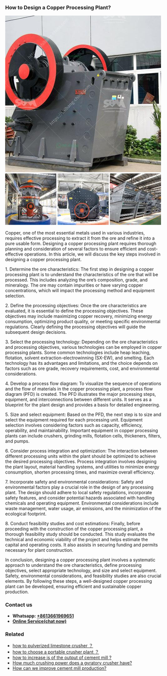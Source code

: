 <h3>How to Design a Copper Processing Plant?</h3><img src='1701745040.jpg' alt=''><p>Copper, one of the most essential metals used in various industries, requires effective processing to extract it from the ore and refine it into a pure usable form. Designing a copper processing plant requires thorough planning and consideration of several factors to ensure efficient and cost-effective operations. In this article, we will discuss the key steps involved in designing a copper processing plant.</p><p>1. Determine the ore characteristics: The first step in designing a copper processing plant is to understand the characteristics of the ore that will be processed. This includes analyzing the ore’s composition, grade, and mineralogy. The ore may contain impurities or have varying copper concentrations, which will impact the processing method and equipment selection.</p><p>2. Define the processing objectives: Once the ore characteristics are evaluated, it is essential to define the processing objectives. These objectives may include maximizing copper recovery, minimizing energy consumption, optimizing product quality, or meeting specific environmental regulations. Clearly defining the processing objectives will guide the subsequent design decisions.</p><p>3. Select the processing technology: Depending on the ore characteristics and processing objectives, various technologies can be employed in copper processing plants. Some common technologies include heap leaching, flotation, solvent extraction-electrowinning (SX-EW), and smelting. Each technology has its advantages and limitations, and the choice depends on factors such as ore grade, recovery requirements, cost, and environmental considerations.</p><p>4. Develop a process flow diagram: To visualize the sequence of operations and the flow of materials in the copper processing plant, a process flow diagram (PFD) is created. The PFD illustrates the major processing steps, equipment, and interconnections between different units. It serves as a blueprint for the plant design and provides a basis for detailed engineering.</p><p>5. Size and select equipment: Based on the PFD, the next step is to size and select the equipment required for each processing unit. Equipment selection involves considering factors such as capacity, efficiency, operability, and maintainability. Important equipment in copper processing plants can include crushers, grinding mills, flotation cells, thickeners, filters, and pumps.</p><p>6. Consider process integration and optimization: The interaction between different processing units within the plant should be optimized to achieve the desired processing objectives. Process integration involves designing the plant layout, material handling systems, and utilities to minimize energy consumption, shorten processing times, and maximize overall efficiency.</p><p>7. Incorporate safety and environmental considerations: Safety and environmental factors play a crucial role in the design of any processing plant. The design should adhere to local safety regulations, incorporate safety features, and consider potential hazards associated with handling chemicals and operating equipment. Environmental considerations include waste management, water usage, air emissions, and the minimization of the ecological footprint.</p><p>8. Conduct feasibility studies and cost estimations: Finally, before proceeding with the construction of the copper processing plant, a thorough feasibility study should be conducted. This study evaluates the technical and economic viability of the project and helps estimate the capital and operating costs. It also assists in securing funding and permits necessary for plant construction.</p><p>In conclusion, designing a copper processing plant involves a systematic approach to understand the ore characteristics, define processing objectives, select appropriate technology, and size and select equipment. Safety, environmental considerations, and feasibility studies are also crucial elements. By following these steps, a well-designed copper processing plant can be developed, ensuring efficient and sustainable copper production.</p><h3>Contact us</h3><ul><li><strong>Whatsapp:&nbsp;<a href="https://wa.me/8613661969651">+8613661969651</a></strong></li><li><a href="https://swt.shibang-china.com/?git&amp;zhl&amp;How to Design a Copper Processing Plant"><strong>Online Service(chat now)</strong></a></li></ul><h3>Related</h3><ul><li><a href='how to pulverized limestone crusher ？.md'>how to pulverized limestone crusher ？</a></li><li><a href='how to choose a portable crusher plant ？.md'>how to choose a portable crusher plant ？</a></li><li><a href='how to increase is of the output of cement mill .md'>how to increase is of the output of cement mill ?</a></li><li><a href='How much crushing power does a gyratory crusher have.md'>How much crushing power does a gyratory crusher have?</a></li><li><a href='How can we improve cement mill production.md'>How can we improve cement mill production?</a></li></ul>